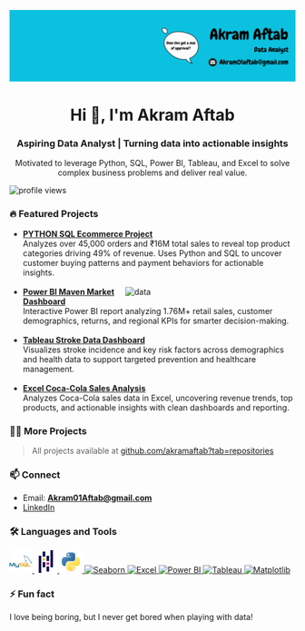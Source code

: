 ![logo](https://github.com/akramaftab/akramaftab/blob/main/Akram%20Aftab%20Banner.png)
<h1 align="center">Hi 👋, I'm Akram Aftab</h1>
<h3 align="center">Aspiring Data Analyst | Turning data into actionable insights</h3>

<p align="center">
Motivated to leverage Python, SQL, Power BI, Tableau, and Excel to solve complex business problems and deliver real value.
</p>



<p align="left">
  <img src="https://komarev.com/ghpvc/?username=akramaftab&label=Profile%20views&color=0e75b6&style=flat" alt="profile views" />
</p>

### 🔥 Featured Projects

<ul>
  <li>
    <a href="https://github.com/akramaftab/PYTHON_SQL_ecommerce_project" target="_blank" rel="noreferrer">
      <strong>PYTHON SQL Ecommerce Project</strong>
    </a><br/>
    Analyzes over 45,000 orders and ₹16M total sales to reveal top product categories driving 49% of revenue. Uses Python and SQL to uncover customer buying patterns and payment behaviors for actionable insights.
  </li>
  <br/>
  <img align="right" alt="data" width="300" src="https://imarticus.org/blog/wp-content/uploads/2017/10/scopet.gif">
  <li>
    <a href="https://github.com/akramaftab/power-bi-maven-market-project" target="_blank" rel="noreferrer">
      <strong>Power BI Maven Market Dashboard</strong>
    </a><br/>
    Interactive Power BI report analyzing 1.76M+ retail sales, customer demographics, returns, and regional KPIs for smarter decision-making.
  </li>
  <br/>
  <li>
    <a href="https://github.com/akramaftab/tableau-stroke-data-dashboard" target="_blank" rel="noreferrer">
      <strong>Tableau Stroke Data Dashboard</strong>
    </a><br/>
    Visualizes stroke incidence and key risk factors across demographics and health data to support targeted prevention and healthcare management.
  </li>
  <br/>
  <li>
    <a href="https://github.com/akramaftab/Excel-Coca-cola-sales-project" target="_blank" rel="noreferrer">
      <strong>Excel Coca-Cola Sales Analysis</strong>
    </a><br/>
    Analyzes Coca-Cola sales data in Excel, uncovering revenue trends, top products, and actionable insights with clean dashboards and reporting.
  </li>
</ul>

### 👨‍💻 More Projects
> All projects available at [github.com/akramaftab?tab=repositories](https://github.com/akramaftab?tab=repositories)

### 📫 Connect
- Email: **Akram01Aftab@gmail.com**
- [LinkedIn](https://linkedin.com/in/akram-aftab-0261372b3)

### 🛠 Languages and Tools
<p align="left">
  <a href="https://www.mysql.com/" target="_blank" rel="noreferrer">
    <img src="https://raw.githubusercontent.com/devicons/devicon/master/icons/mysql/mysql-original-wordmark.svg" alt="MySQL" width="40" height="40"/>
  </a>
  <a href="https://pandas.pydata.org/" target="_blank" rel="noreferrer">
    <img src="https://raw.githubusercontent.com/devicons/devicon/2ae2a900d2f041da66e950e4d48052658d850630/icons/pandas/pandas-original.svg" alt="Pandas" width="40" height="40"/>
  </a>
  <a href="https://www.python.org/" target="_blank" rel="noreferrer">
    <img src="https://raw.githubusercontent.com/devicons/devicon/master/icons/python/python-original.svg" alt="Python" width="40" height="40"/>
  </a>
  <a href="https://seaborn.pydata.org/" target="_blank" rel="noreferrer">
    <img src="https://seaborn.pydata.org/_images/logo-mark-lightbg.svg" alt="Seaborn" width="40" height="40"/>
  </a>
  <a href="https://www.microsoft.com/en-us/microsoft-365/excel" target="_blank" rel="noreferrer">
    <img src="https://cdn.jsdelivr.net/gh/devicons/devicon/icons/excel/excel-original.svg" alt="Excel" width="40" height="40"/>
  </a>
  <a href="https://powerbi.microsoft.com/" target="_blank" rel="noreferrer">
    <img src="https://upload.wikimedia.org/wikipedia/commons/c/cf/Power_BI_logo.svg" alt="Power BI" width="40" height="40"/>
  </a>
  <a href="https://www.tableau.com/" target="_blank" rel="noreferrer">
    <img src="https://upload.wikimedia.org/wikipedia/commons/4/4b/Tableau_Logo.png" alt="Tableau" width="40" height="40"/>
  </a>
  <a href="https://matplotlib.org/" target="_blank" rel="noreferrer">
    <img src="https://matplotlib.org/_static/images/logo2.svg" alt="Matplotlib" width="40" height="40"/>
  </a>
</p>

### ⚡ Fun fact
I love being boring, but I never get bored when playing with data!
